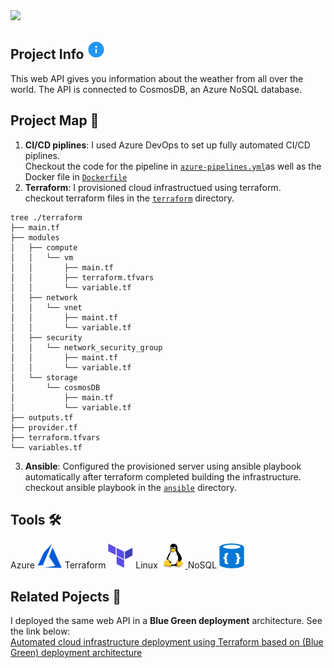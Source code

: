 <img src="https://raw.githubusercontent.com/Sufi-Dev/weatherapi/Sufi-Dev-Test/weatherapi.png" >

## Project Info <img src="https://raw.githubusercontent.com/Sufi-Dev/Sufi-Dev/main/icons/info.gif" width="30" height="30">
This web API gives you information about the weather from all over the world.
The API is connected to CosmosDB, an Azure NoSQL database.
## Project Map 🗾
1) **CI/CD piplines**: I used Azure DevOps to set up fully automated CI/CD piplines.<br>
   Checkout the code for the pipeline in [`azure-pipelines.yml`](https://github.com/Sufi-Dev/weatherapi/blob/main/azure-pipelines.yml)as well as the Docker file in [`Dockerfile`](https://github.com/Sufi-Dev/weatherapi/blob/main/Dockerfile)<br>
2) **Terraform**: I provisioned cloud infrastructued using terraform.<br>
checkout terraform files in the [`terraform`](https://github.com/Sufi-Dev/weatherapi/tree/main/terraform) directory.
```
tree ./terraform 
├── main.tf
├── modules
│   ├── compute
│   │   └── vm
│   │       ├── main.tf
│   │       ├── terraform.tfvars
│   │       └── variable.tf
│   ├── network
│   │   └── vnet
│   │       ├── maint.tf
│   │       └── variable.tf
│   ├── security
│   │   └── network_security_group
│   │       ├── maint.tf
│   │       └── variable.tf
│   └── storage
│       └── cosmosDB
│           ├── main.tf
│           └── variable.tf
├── outputs.tf
├── provider.tf
├── terraform.tfvars
└── variables.tf
```
3) **Ansible**: Configured the provisioned server using ansible playbook automatically after terraform completed building the infrastructure.
checkout ansible playbook in the [`ansible`](https://github.com/Sufi-Dev/weatherapi/tree/main/ansible) directory.

## Tools 🛠
Azure <a href="https://azure.microsoft.com/en-in/" target="_blank" rel="noreferrer"> <img src="https://raw.githubusercontent.com/Sufi-Dev/Sufi-Dev/main/icons/azure.svg" alt="azure" width="40" height="40"/></a>
Terraform <a href="https://azure.microsoft.com/en-in/" target="_blank" rel="noreferrer"> <img src="https://raw.githubusercontent.com/Sufi-Dev/Sufi-Dev/main/icons/terraform.svg" alt="azure" width="40" height="40"/></a>
Linux <a href="https://www.linux.org/" target="_blank" rel="noreferrer"> <img src="https://raw.githubusercontent.com/Sufi-Dev/Sufi-Dev/main/icons/linux.svg" alt="linux" width="40" height="40"/> </a>
NoSQL <a href="https://azure.microsoft.com/en-in/" target="_blank" rel="noreferrer"> <img src="https://raw.githubusercontent.com/Sufi-Dev/Sufi-Dev/main/icons/nosql.svg" alt="azure" width="40" height="40"/> </a>

## Related Pojects 🔗
I deployed the same web API in a **Blue Green deployment** architecture. See the link below:<br>
[Automated cloud infrastructure deployment using Terraform based on (Blue Green) deployment architecture](https://github.com/Sufi-Dev/Blue-Green-Deployment)



